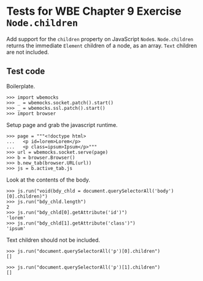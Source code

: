 Tests for WBE Chapter 9 Exercise `Node.children`
============================================

Add support for the `children` property on JavaScript `Node`s.
`Node.children` returns the immediate `Element` children of a node, as
an array. `Text` children are not included.

Test code
---------

Boilerplate.

    >>> import wbemocks
    >>> _ = wbemocks.socket.patch().start()
    >>> _ = wbemocks.ssl.patch().start()
    >>> import browser

Setup page and grab the javascript runtime.

    >>> page = """<!doctype html>
    ...   <p id=lorem>Lorem</p>
    ...   <p class=ipsum>Ipsum</p>"""
    >>> url = wbemocks.socket.serve(page)
    >>> b = browser.Browser()
    >>> b.new_tab(browser.URL(url))
    >>> js = b.active_tab.js

Look at the contents of the body.

    >>> js.run("void(bdy_chld = document.querySelectorAll('body')[0].children)")
    >>> js.run("bdy_chld.length")
    2
    >>> js.run("bdy_chld[0].getAttribute('id')")
    'lorem'
    >>> js.run("bdy_chld[1].getAttribute('class')")
    'ipsum'

Text children should not be included.

    >>> js.run("document.querySelectorAll('p')[0].children")
    []

    >>> js.run("document.querySelectorAll('p')[1].children")
    []
